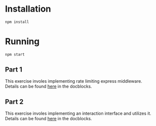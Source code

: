 # Installation

```bash
npm install
```

# Running

```bash
npm start
```

## Part 1
This exercise involes implementing rate limiting express middleware.\
Details can be found [here](./src/middleware/rateLimiter.ts) in the docblocks.

## Part 2

This exercise involes implementing an interaction interface and utilizes it.\
Details can be found [here](./src/interactions/Interaction.ts) in the docblocks.